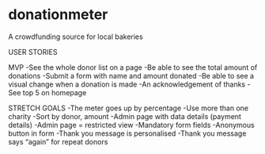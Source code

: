 # donationmeter
A crowdfunding source for local bakeries

USER STORIES

MVP
-See the whole donor list on a page
-Be able to see the total amount of donations
-Submit a form with name and amount donated
-Be able to see a visual change when a donation is made
-An acknowledgement of thanks
-See top 5 on homepage

STRETCH GOALS
-The meter goes up by percentage
-Use more than one charity
-Sort by donor, amount
-Admin page with data details (payment details)
-Admin page = restricted view
-Mandatory form fields
-Anonymous button in form
-Thank you message is personalised
-Thank you message says “again” for repeat donors